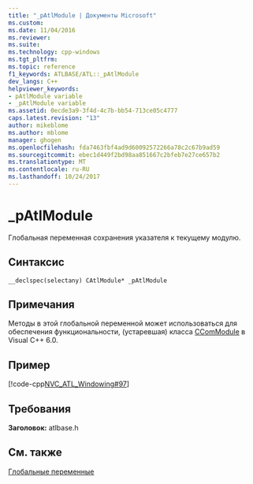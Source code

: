 ```yaml
---
title: "_pAtlModule | Документы Microsoft"
ms.custom: 
ms.date: 11/04/2016
ms.reviewer: 
ms.suite: 
ms.technology: cpp-windows
ms.tgt_pltfrm: 
ms.topic: reference
f1_keywords: ATLBASE/ATL::_pAtlModule
dev_langs: C++
helpviewer_keywords:
- pAtlModule variable
- _pAtlModule variable
ms.assetid: 0ecde3a9-3f4d-4c7b-bb54-713ce05c4777
caps.latest.revision: "13"
author: mikeblome
ms.author: mblome
manager: ghogen
ms.openlocfilehash: fda7463fbf4ad9d60092572266a78c2c67b9ad59
ms.sourcegitcommit: ebec1d449f2bd98aa851667c2bfeb7e27ce657b2
ms.translationtype: MT
ms.contentlocale: ru-RU
ms.lasthandoff: 10/24/2017
---
```

# <a name="patlmodule"></a>_pAtlModule
Глобальная переменная сохранения указателя к текущему модулю.  
  
## <a name="syntax"></a>Синтаксис  
  
```  
__declspec(selectany) CAtlModule* _pAtlModule  
```  
  
## <a name="remarks"></a>Примечания  
 Методы в этой глобальной переменной может использоваться для обеспечения функциональности, (устаревшая) класса [CComModule](../../atl/reference/ccommodule-class.md) в Visual C++ 6.0.  
  
## <a name="example"></a>Пример  
 [!code-cpp[NVC_ATL_Windowing#97](../../atl/codesnippet/cpp/patlmodule_1.cpp)]  
  
## <a name="requirements"></a>Требования  
 **Заголовок:** atlbase.h  
  
## <a name="see-also"></a>См. также  
 [Глобальные переменные](../../atl/reference/atl-global-variables.md)



